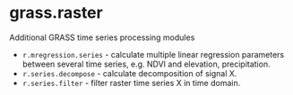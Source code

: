 # grass.raster
Additional GRASS time series processing modules

 * `r.mregression.series` - calculate multiple linear regression parameters between several time series, e.g. NDVI and elevation, precipitation.
 * `r.series.decompose` - calculate decomposition of signal X.
 * `r.series.filter` - filter raster time series X in time domain.
